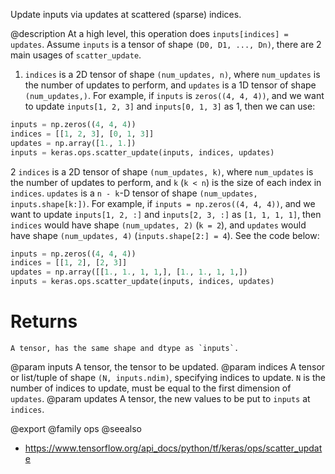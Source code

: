 Update inputs via updates at scattered (sparse) indices.

@description
At a high level, this operation does `inputs[indices] = updates`.
Assume `inputs` is a tensor of shape `(D0, D1, ..., Dn)`, there are 2 main
usages of `scatter_update`.

1. `indices` is a 2D tensor of shape `(num_updates, n)`, where `num_updates`
    is the number of updates to perform, and `updates` is a 1D tensor of
    shape `(num_updates,)`. For example, if `inputs` is `zeros((4, 4, 4))`,
    and we want to update `inputs[1, 2, 3]` and `inputs[0, 1, 3]` as 1, then
    we can use:

```python
inputs = np.zeros((4, 4, 4))
indices = [[1, 2, 3], [0, 1, 3]]
updates = np.array([1., 1.])
inputs = keras.ops.scatter_update(inputs, indices, updates)
```

2 `indices` is a 2D tensor of shape `(num_updates, k)`, where `num_updates`
    is the number of updates to perform, and `k` (`k < n`) is the size of
    each index in `indices`. `updates` is a `n - k`-D tensor of shape
    `(num_updates, inputs.shape[k:])`. For example, if
    `inputs = np.zeros((4, 4, 4))`, and we want to update `inputs[1, 2, :]`
    and `inputs[2, 3, :]` as `[1, 1, 1, 1]`, then `indices` would have shape
    `(num_updates, 2)` (`k = 2`), and `updates` would have shape
    `(num_updates, 4)` (`inputs.shape[2:] = 4`). See the code below:

```python
inputs = np.zeros((4, 4, 4))
indices = [[1, 2], [2, 3]]
updates = np.array([[1., 1., 1, 1,], [1., 1., 1, 1,])
inputs = keras.ops.scatter_update(inputs, indices, updates)
```

# Returns
    A tensor, has the same shape and dtype as `inputs`.

@param inputs A tensor, the tensor to be updated.
@param indices A tensor or list/tuple of shape `(N, inputs.ndim)`, specifying
    indices to update. `N` is the number of indices to update, must be
    equal to the first dimension of `updates`.
@param updates A tensor, the new values to be put to `inputs` at `indices`.

@export
@family ops
@seealso
+ <https://www.tensorflow.org/api_docs/python/tf/keras/ops/scatter_update>
